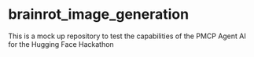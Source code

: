 # brainrot_image_generation
This is a mock up repository to test the capabilities of the PMCP Agent AI for the Hugging Face Hackathon
